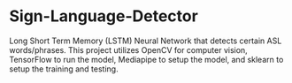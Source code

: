 # Sign-Language-Detector
Long Short Term Memory (LSTM) Neural Network that detects certain ASL words/phrases.
This project utilizes OpenCV for computer vision, TensorFlow to run the model, Mediapipe to setup the model, and sklearn to setup the training and testing.
